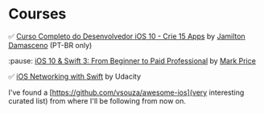# Courses

:white_check_mark: [Curso Completo do Desenvolvedor iOS 10 - Crie 15 Apps](https://www.udemy.com/curso-completo-do-desenvolvedor-ios-10/) by [Jamilton Damasceno](https://www.udemy.com/user/jamiltondamasceno/) (PT-BR only)

:pause:  [iOS 10 & Swift 3: From Beginner to Paid Professional](https://www.udemy.com/devslopes-ios10/) by [Mark Price](https://www.udemy.com/user/mark-price-2/)

:white_check_mark: [iOS Networking with Swift](https://br.udacity.com/course/ios-networking-with-swift--ud421/) by Udacity

I've found a [https://github.com/vsouza/awesome-ios](very interesting curated list) from where I'll be following from now on.
